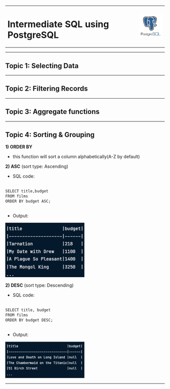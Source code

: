 <table align="center">
  <tr>
    <td valign="middle">
      <h1>Intermediate SQL using PostgreSQL</h1>
    </td>
    <td valign="middle">
      <img src="postgresql_LOGO.JPG" alt="PostgreSQL logo" width="100" />
    </td>
  </tr>
</table>

---
## Topic 1: Selecting Data





---
## Topic 2: Filtering Records






---
## Topic 3: Aggregate functions







---
## Topic 4: Sorting & Grouping

**1) ORDER BY** 
- this function will sort a column alphabetically(A-Z by default)

**2) ASC** (sort type: Ascending) 

* SQL code:
<pre>
<code>
SELECT title,budget
FROM films
ORDER BY budget ASC;
</code>
</pre>

* Output:
<p align="left">
  <img src="output_ASC.JPG" alt="output DESC" width="250">
</p>

**2) DESC** (sort type: Descending) 

* SQL code: 
<pre>
<code>
SELECT title, budget
FROM films
ORDER BY budget DESC;
</code>
</pre>

* Output:
<p align="left">
  <img src="output_DESC.JPG" alt="output DESC" width="250">
</p>

---
